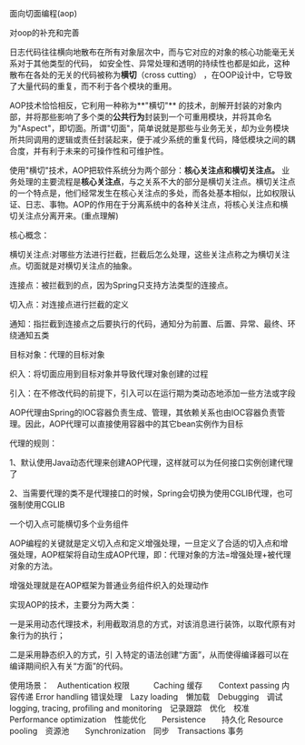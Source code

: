 
面向切面编程(aop)

对oop的补充和完善

日志代码往往横向地散布在所有对象层次中，而与它对应的对象的核心功能毫无关系对于其他类型的代码，
如安全性、异常处理和透明的持续性也都是如此，这种散布在各处的无关的代码被称为**横切**（cross cutting）
，在OOP设计中，它导致了大量代码的重复，而不利于各个模块的重用。

AOP技术恰恰相反，它利用一种称为**"横切"** 的技术，剖解开封装的对象内部，并将那些影响了多个类的**公共行为**封装到一个可重用模块，并将其命名为"Aspect"，即切面。所谓"切面"，简单说就是那些与业务无关，却为业务模块所共同调用的逻辑或责任封装起来，便于减少系统的重复代码，降低模块之间的耦合度，并有利于未来的可操作性和可维护性。

使用"横切"技术，AOP把软件系统分为两个部分：**核心关注点和横切关注点。** 业务处理的主要流程是**核心关注点**，与之关系不大的部分是横切关注点。横切关注点的一个特点是，他们经常发生在核心关注点的多处，而各处基本相似，比如权限认证、日志、事物。AOP的作用在于分离系统中的各种关注点，将核心关注点和横切关注点分离开来。(重点理解)


核心概念：

横切关注点:对哪些方法进行拦截，拦截后怎么处理，这些关注点称之为横切关注点。切面就是对横切关注点的抽象。

连接点：被拦截到的点，因为Spring只支持方法类型的连接点。

切入点：对连接点进行拦截的定义

通知：指拦截到连接点之后要执行的代码，通知分为前置、后置、异常、最终、环绕通知五类

目标对象：代理的目标对象

织入：将切面应用到目标对象并导致代理对象创建的过程

引入：在不修改代码的前提下，引入可以在运行期为类动态地添加一些方法或字段

AOP代理由Spring的IOC容器负责生成、管理，其依赖关系也由IOC容器负责管理。因此，AOP代理可以直接使用容器中的其它bean实例作为目标

代理的规则：

1、默认使用Java动态代理来创建AOP代理，这样就可以为任何接口实例创建代理了

2、当需要代理的类不是代理接口的时候，Spring会切换为使用CGLIB代理，也可强制使用CGLIB

一个切入点可能横切多个业务组件

AOP编程的关键就是定义切入点和定义增强处理，一旦定义了合适的切入点和增强处理，AOP框架将自动生成AOP代理，即：代理对象的方法=增强处理+被代理对象的方法。

增强处理就是在AOP框架为普通业务组件织入的处理动作


实现AOP的技术，主要分为两大类：

一是采用动态代理技术，利用截取消息的方式，对该消息进行装饰，以取代原有对象行为的执行；

二是采用静态织入的方式，引 入特定的语法创建“方面”，从而使得编译器可以在编译期间织入有关“方面”的代码。

使用场景：　Authentication 权限　　　Caching 缓存　　Context passing 内容传递
Error handling 错误处理　Lazy loading　懒加载　Debugging　调试　　logging, tracing, profiling and monitoring　记录跟踪　优化　校准　Performance optimization　性能优化　　Persistence　　持久化
Resource pooling　资源池　　Synchronization　同步　Transactions 事务
